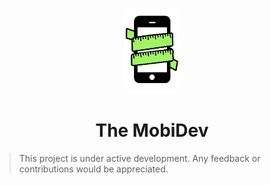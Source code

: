 <p align="center">
  <br>
  <a href="https://www.themobidev.org">
    <img src="assets/themobidev-logo-transparent.png" width="90"/>
  </a>
</p>
<h1 align="center">The MobiDev</h1>

> This project is under active development. Any feedback or contributions would be appreciated.

